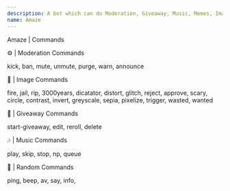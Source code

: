 ```yaml
---
description: A bot which can do Moderation, Giveaway, Music, Memes, Images and many more...
name: Amaze
---
```


Amaze | Commands

⚙️ | Moderation Commands

kick, ban, mute, unmute, purge, warn, announce

🎇 | Image Commands

fire, jail, rip, 3000years, dicatator, distort, glitch, reject, approve, scary, circle, contrast, invert, greyscale, sepia, pixelize, trigger, wasted, wanted

🎉 | Giveaway Commands

start-giveaway, edit, reroll, delete

🎶 | Music Commands

play, skip, stop, np, queue

🔮 | Random Commands

ping, beep, av, say, info,
